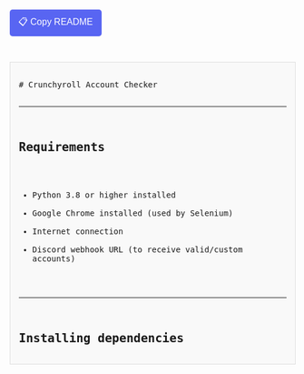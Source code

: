 <!DOCTYPE html>
<html lang="en">
<head>
<meta charset="UTF-8" />
<title>Copy README</title>
<style>
  body { font-family: monospace; white-space: pre-wrap; margin: 20px; }
  button {
    background-color: #5865F2;
    color: white;
    border: none;
    padding: 10px 15px;
    cursor: pointer;
    border-radius: 5px;
    font-size: 16px;
    margin-bottom: 15px;
  }
  button:hover {
    background-color: #4752c4;
  }
  #content {
    border: 1px solid #ddd;
    padding: 15px;
    max-height: 500px;
    overflow-y: scroll;
    background-color: #f9f9f9;
  }
</style>
</head>
<body>

<button onclick="copyText()">📋 Copy README</button>

<div id="content">
# Crunchyroll Account Checker

---

## Requirements

- Python 3.8 or higher installed  
- Google Chrome installed (used by Selenium)  
- Internet connection  
- Discord webhook URL (to receive valid/custom accounts)

---

## Installing dependencies

Open your terminal and run:

```bash
pip install selenium webdriver-manager requests

1. Setup
Clone or download this repository
git clone https://github.com/your-username/your-repo.git
cd your-repo

Run the script

```python checker crunchyroll.py```

